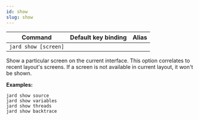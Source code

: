 ```yaml
---
id: show
slug: show
---
```


| Command | Default key binding | Alias |
| ------- | ------------------- | ----- |
| `jard show [screen]` | | |

Show a particular screen on the current interface. This option correlates to recent layout's screens. If a screen is not available in current layout, it won't be shown.

**Examples:**

```
jard show source
jard show variables
jard show threads
jard show backtrace
```
